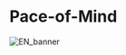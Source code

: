 # Pace-of-Mind

![EN_banner](https://github.com/user-attachments/assets/04cf7fb2-d5f0-4a85-9c58-a5b4db15347a)
